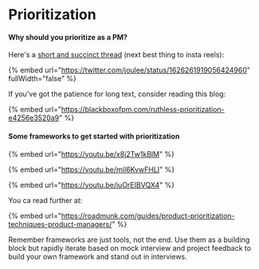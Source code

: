 # Prioritization

#### Why should you prioritize as a PM?

Here's a [short and succinct thread](https://twitter.com/joulee/status/1626261919056424960) (next best thing to insta reels):

{% embed url="https://twitter.com/joulee/status/1626261919056424960" fullWidth="false" %}

If you've got the patience for long text, consider reading this blog:

{% embed url="https://blackboxofpm.com/ruthless-prioritization-e4256e3520a9" %}

#### Some frameworks to get started with prioritization

{% embed url="https://youtu.be/x8i2Tw1kBlM" %}

{% embed url="https://youtu.be/miI6KvwFHLI" %}

{% embed url="https://youtu.be/iuOrEIBVQX4" %}

You ca read further at:

{% embed url="https://roadmunk.com/guides/product-prioritization-techniques-product-managers/" %}

Remember frameworks are just tools, not the end. Use them as a building block but rapidly iterate based on mock interview and project feedback to build your own framework and stand out in interviews.
